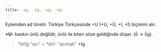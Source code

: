 ```yaml
---
title: -ıg, -ig, -ug, -üg
---
```

Eylemden ad türetir. Türkiye Türkçesinde +U (+U, +Ü, +I, +İ) biçimini alır.

**+U-** baskın ünlü değildir, ünlü ile biten söze geldiğinde düşer. (ȫ -> ȫg).

> _\*āčïg_ "acı" < _\*āčï-_ "acımak" **+Ig**
